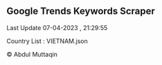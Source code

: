 

## Google Trends Keywords Scraper 
 
Last Update 07-04-2023 , 21:29:55

Country List :
VIETNAM.json



© Abdul Muttaqin 
